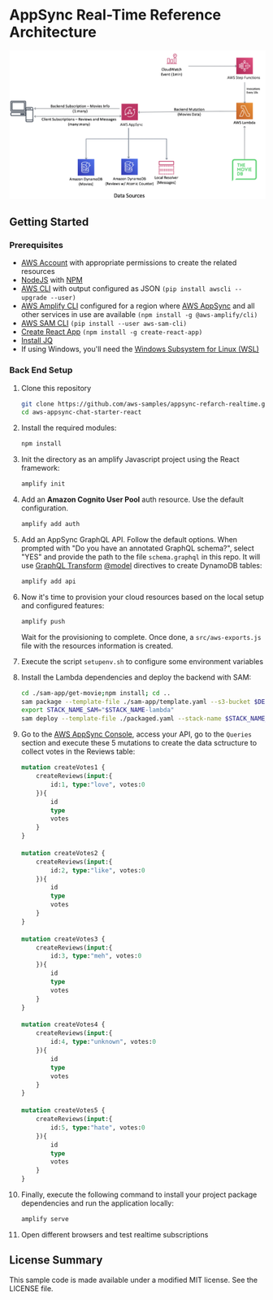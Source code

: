 # AppSync Real-Time Reference Architecture

![Overview](/media/realtime-refarch.png)

## Getting Started

### Prerequisites

- [AWS Account](https://aws.amazon.com/mobile/details) with appropriate permissions to create the related resources
- [NodeJS](https://nodejs.org/en/download/) with [NPM](https://docs.npmjs.com/getting-started/installing-node)
- [AWS CLI](http://docs.aws.amazon.com/cli/latest/userguide/installing.html) with output configured as JSON `(pip install awscli --upgrade --user)`
- [AWS Amplify CLI](https://github.com/aws-amplify/amplify-cli) configured for a region where [AWS AppSync](https://docs.aws.amazon.com/general/latest/gr/rande.html) and all other services in use are available `(npm install -g @aws-amplify/cli)`
- [AWS SAM CLI](https://github.com/awslabs/aws-sam-cli) `(pip install --user aws-sam-cli)`
- [Create React App](https://github.com/facebook/create-react-app) `(npm install -g create-react-app)`
- [Install JQ](https://stedolan.github.io/jq/)
- If using Windows, you'll need the [Windows Subsystem for Linux (WSL)](https://docs.microsoft.com/en-us/windows/wsl/install-win10)

### Back End Setup

1. Clone this repository 

    ```bash
    git clone https://github.com/aws-samples/appsync-refarch-realtime.git
    cd aws-appsync-chat-starter-react
    ```

2. Install the required modules:

    ```bash
    npm install
    ```

3. Init the directory as an amplify Javascript project using the React framework:
   
    ```bash
    amplify init
    ```

4. Add an **Amazon Cognito User Pool** auth resource. Use the default configuration.

   ```bash
   amplify add auth
   ```

5. Add an AppSync GraphQL API. Follow the default options. When prompted with "Do you have an annotated GraphQL schema?", select "YES" and provide the path to the file `schema.graphql` in this repo. It will use [GraphQL Transform](https://aws-amplify.github.io/docs/cli/graphql?sdk=js)  [@model](https://aws-amplify.github.io/docs/cli/graphql?sdk=js#model) directives to create DynamoDB tables:

    ```bash
   amplify add api
   ```
6. Now it's time to provision your cloud resources based on the local setup and configured features:

   ```bash
   amplify push
   ```

   Wait for the provisioning to complete. Once done, a `src/aws-exports.js` file with the resources information is created.
7. Execute the script `setupenv.sh` to configure some environment variables
8. Install the Lambda dependencies and deploy the backend with SAM:
    ```bash
   cd ./sam-app/get-movie;npm install; cd ..
   sam package --template-file ./sam-app/template.yaml --s3-bucket $DEPLOYMENT_BUCKET_NAME --output-template-file packaged.yaml --region $AWS_REGION
   export STACK_NAME_SAM="$STACK_NAME-lambda"
   sam deploy --template-file ./packaged.yaml --stack-name $STACK_NAME_SAM --capabilities CAPABILITY_IAM --parameter-overrides unauthRole=$UNAUTH_ROLE graphqlApi=$GRAPHQL_API_ID graphqlEndpoint=$GRAPHQL_ENDPOINT --region $AWS_REGION
   ```

9. Go to the [AWS AppSync Console](https://console.aws.amazon.com/appsync/home), access your API, go to the `Queries` section and execute these 5 mutations to create the data sctructure to collect votes in the Reviews table:

    ```graphql
    mutation createVotes1 {
        createReviews(input:{
            id:1, type:"love", votes:0
        }){
            id
            type
            votes
        }
    }

    mutation createVotes2 {
        createReviews(input:{
            id:2, type:"like", votes:0
        }){
            id
            type
            votes
        }
    }

    mutation createVotes3 {
        createReviews(input:{
            id:3, type:"meh", votes:0
        }){
            id
            type
            votes
        }
    }

    mutation createVotes4 {
        createReviews(input:{
            id:4, type:"unknown", votes:0
        }){
            id
            type
            votes
        }
    }

    mutation createVotes5 {
        createReviews(input:{
            id:5, type:"hate", votes:0
        }){
            id
            type
            votes
        }
    }
    ```

10.  Finally, execute the following command to install your project package dependencies and run the application locally:

        ```bash
        amplify serve
        ```
11.  Open different browsers and test realtime subscriptions

## License Summary
This sample code is made available under a modified MIT license. See the LICENSE file.